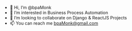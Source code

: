 - 👋 Hi, I’m @bpaMonk
- 👀 I’m interested in Business Process Automation
- 💞️ I’m looking to collaborate on Django & ReactJS Projects
- 📫 You can reach me bpaMonk@gmail.com

<!---
bpaMonk/bpaMonk is a ✨ special ✨ repository because its `README.md` (this file) appears on your GitHub profile.
You can click the Preview link to take a look at your changes.
--->
